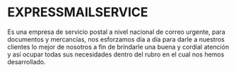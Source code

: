 # EXPRESSMAILSERVICE
Es una empresa de servicio postal a nivel nacional de correo urgente, para documentos y mercancías, nos esforzamos día a día para darle a nuestros clientes lo mejor de nosotros a fin de brindarle una buena y cordial atención y así ocupar todas sus necesidades dentro del rubro en el cual nos hemos desarrollado.
